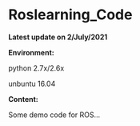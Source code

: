 # Roslearning_Code
**Latest update on 2/July/2021**

**Environment:**

python 2.7x/2.6x 

unbuntu 16.04

**Content:**

Some demo code for ROS...
